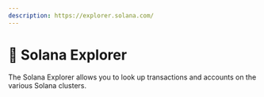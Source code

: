 ```yaml
---
description: https://explorer.solana.com/
---
```


# 🔎 Solana Explorer

The Solana Explorer allows you to look up transactions and accounts on the various Solana clusters.
